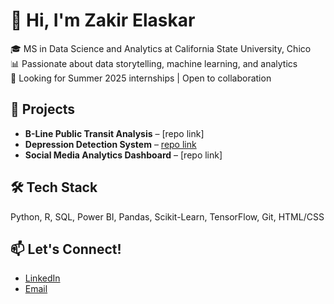 # 👋 Hi, I'm Zakir Elaskar

🎓 MS in Data Science and Analytics at California State University, Chico  
📊 Passionate about data storytelling, machine learning, and analytics  
💼 Looking for Summer 2025 internships | Open to collaboration  

## 🚀 Projects
- **B-Line Public Transit Analysis** – [repo link]
- **Depression Detection System** – [repo link](https://github.com/zakelaskar/depression-detection-system)
- **Social Media Analytics Dashboard** – [repo link]

## 🛠️ Tech Stack
Python, R, SQL, Power BI, Pandas, Scikit-Learn, TensorFlow, Git, HTML/CSS

## 📫 Let's Connect!
- [LinkedIn](https://www.linkedin.com/in/zakelaskar/)
- [Email](mailto:zelaskar@csuchico.edu)
